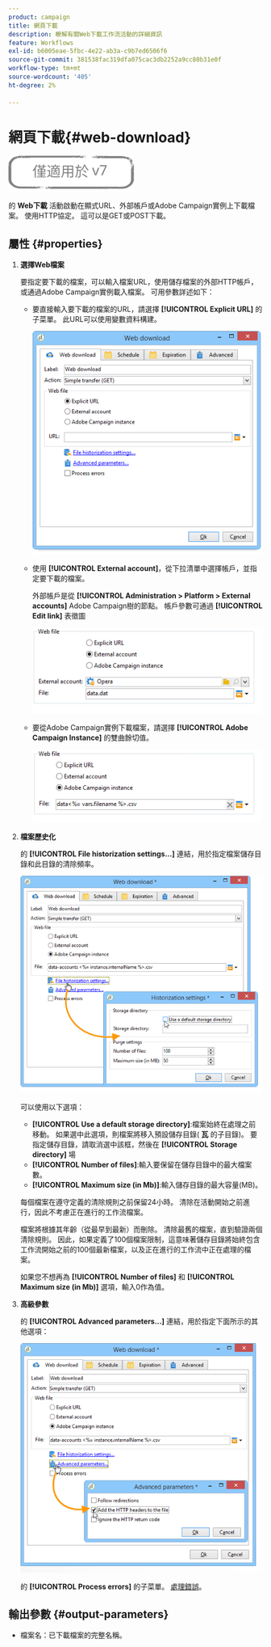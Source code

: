 ```yaml
---
product: campaign
title: 網頁下載
description: 瞭解有關Web下載工作流活動的詳細資訊
feature: Workflows
exl-id: b6005eae-5fbc-4e22-ab3a-c9b7ed6506f6
source-git-commit: 381538fac319dfa075cac3db2252a9cc80b31e0f
workflow-type: tm+mt
source-wordcount: '405'
ht-degree: 2%

---
```


# 網頁下載{#web-download}

![](../../assets/v7-only.svg)

的 **Web下載** 活動啟動在顯式URL、外部帳戶或Adobe Campaign實例上下載檔案。 使用HTTP協定。 這可以是GET或POST下載。

## 屬性 {#properties}

1. **選擇Web檔案**

   要指定要下載的檔案，可以輸入檔案URL，使用儲存檔案的外部HTTP帳戶，或通過Adobe Campaign實例載入檔案。 可用參數詳述如下：

   * 要直接輸入要下載的檔案的URL，請選擇 **[!UICONTROL Explicit URL]** 的子菜單。 此URL可以使用變數資料構建。

      ![](assets/download_web_edit.png)

   * 使用 **[!UICONTROL External account]**，從下拉清單中選擇帳戶，並指定要下載的檔案。

      外部帳戶是從 **[!UICONTROL Administration > Platform > External accounts]** Adobe Campaign樹的節點。 帳戶參數可通過 **[!UICONTROL Edit link]** 表徵圖

      ![](assets/download_web_edit_external.png)

   * 要從Adobe Campaign實例下載檔案，請選擇 **[!UICONTROL Adobe Campaign Instance]** 的雙曲餘切值。

      ![](assets/download_web_edit_instance.png)

1. **檔案歷史化**

   的 **[!UICONTROL File historization settings...]** 連結，用於指定檔案儲存目錄和此目錄的清除頻率。

   ![](assets/download_web_edit_hist.png)

   可以使用以下選項：

   * **[!UICONTROL Use a default storage directory]**:檔案始終在處理之前移動。 如果選中此選項，則檔案將移入預設儲存目錄( **瓦** 的子目錄)。 要指定儲存目錄，請取消選中該框，然後在 **[!UICONTROL Storage directory]** 場
   * **[!UICONTROL Number of files]**:輸入要保留在儲存目錄中的最大檔案數。
   * **[!UICONTROL Maximum size (in Mb)]**:輸入儲存目錄的最大容量(MB)。

   每個檔案在遵守定義的清除規則之前保留24小時。 清除在活動開始之前進行，因此不考慮正在進行的工作流檔案。

   檔案將根據其年齡（從最早到最新）而刪除。 清除最舊的檔案，直到驗證兩個清除規則。 因此，如果定義了100個檔案限制，這意味著儲存目錄將始終包含工作流開始之前的100個最新檔案，以及正在進行的工作流中正在處理的檔案。

   如果您不想再為 **[!UICONTROL Number of files]** 和 **[!UICONTROL Maximum size (in Mb)]** 選項，輸入0作為值。

1. **高級參數**

   的 **[!UICONTROL Advanced parameters...]** 連結，用於指定下面所示的其他選項：

   ![](assets/download_web_edit_advanced.png)

   的 **[!UICONTROL Process errors]** 的子菜單。 [處理錯誤](monitoring-workflow-execution.md#processing-errors)。

## 輸出參數 {#output-parameters}

* 檔案名：已下載檔案的完整名稱。
